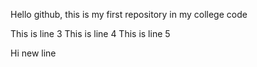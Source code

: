 Hello github, this is my first repository in my college code

This is line 3
This is line 4
This is line 5

Hi new line
